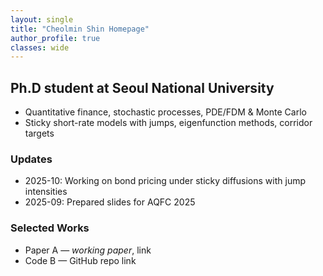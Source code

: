 ```yaml
---
layout: single
title: "Cheolmin Shin Homepage"
author_profile: true
classes: wide
---
```


## Ph.D student at Seoul National University

- Quantitative finance, stochastic processes, PDE/FDM & Monte Carlo  
- Sticky short-rate models with jumps, eigenfunction methods, corridor targets

### Updates
- 2025-10: Working on bond pricing under sticky diffusions with jump intensities  
- 2025-09: Prepared slides for AQFC 2025

### Selected Works
- Paper A — *working paper*, link
- Code B — GitHub repo link
